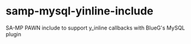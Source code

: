 # samp-mysql-yinline-include
SA-MP PAWN include to support y_inline callbacks with BlueG's MySQL plugin
